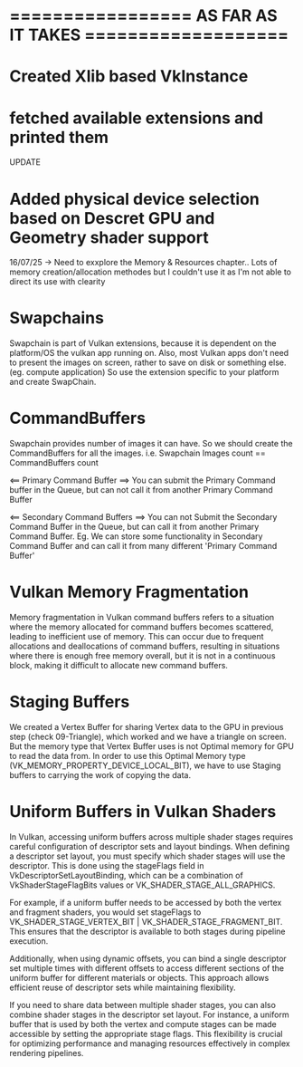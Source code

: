 

# ================= AS FAR AS IT TAKES =================== #

# Created Xlib based VkInstance 
# fetched available extensions and printed them

UPDATE
# Added physical device selection based on Descret GPU and Geometry shader support


16/07/25 -> Need to exxplore the Memory & Resources chapter.. Lots of memory creation/allocation methodes but I couldn't use it as I'm not able to direct its use with clearity

# Swapchains
Swapchain is part of Vulkan extensions, because it is dependent on the platform/OS the vulkan app running on.
Also, most Vulkan apps don't need to present the images on screen, rather to save on disk or something else. (eg. compute application)
So use the extension specific to your platform and create SwapChain.

# CommandBuffers
Swapchain provides number of images it can have. So we should create the CommandBuffers for all the images.
i.e. Swapchain Images count == CommandBuffers count

<== Primary Command Buffer ==>
You can submit the Primary Command buffer in the Queue, but can not call it from another Primary Command Buffer

<== Secondary Command Buffers ==>
You can not Submit the Secondary Command Buffer in the Queue, but can call it from another Primary Command Buffer.
Eg. We can store some functionality in Secondary Command Buffer and can call it from many different 'Primary Command Buffer'


# Vulkan Memory Fragmentation
Memory fragmentation in Vulkan command buffers refers to a situation where the memory allocated for command buffers becomes scattered, leading to inefficient use of memory. 
This can occur due to frequent allocations and deallocations of command buffers, resulting in situations where there is enough free memory overall, but it is not in a continuous block, 
making it difficult to allocate new command buffers.


# Staging Buffers
We created a Vertex Buffer for sharing Vertex data to the GPU in previous step (check 09-Triangle), which worked and we have a triangle on screen. 
But the memory type that Vertex Buffer uses is not Optimal memory for GPU to read the data from. In order to use this Optimal Memory type (VK_MEMORY_PROPERTY_DEVICE_LOCAL_BIT), 
we have to use Staging buffers to carrying the work of copying the data.


# Uniform Buffers in Vulkan Shaders
In Vulkan, accessing uniform buffers across multiple shader stages requires careful configuration of descriptor sets and layout bindings. When defining a descriptor set layout, you must specify which shader stages will use the descriptor. This is done using the stageFlags field in VkDescriptorSetLayoutBinding, which can be a combination of VkShaderStageFlagBits values or VK_SHADER_STAGE_ALL_GRAPHICS.

For example, if a uniform buffer needs to be accessed by both the vertex and fragment shaders, you would set stageFlags to VK_SHADER_STAGE_VERTEX_BIT | VK_SHADER_STAGE_FRAGMENT_BIT. This ensures that the descriptor is available to both stages during pipeline execution.

Additionally, when using dynamic offsets, you can bind a single descriptor set multiple times with different offsets to access different sections of the uniform buffer for different materials or objects. This approach allows efficient reuse of descriptor sets while maintaining flexibility.

If you need to share data between multiple shader stages, you can also combine shader stages in the descriptor set layout. For instance, a uniform buffer that is used by both the vertex and compute stages can be made accessible by setting the appropriate stage flags.
 This flexibility is crucial for optimizing performance and managing resources effectively in complex rendering pipelines.
